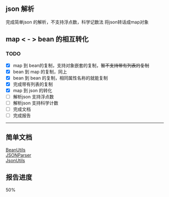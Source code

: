 ## json 解析 
完成简单json 的解析，不支持浮点数，科学记数法
将json转话成map对象

## map < - > bean 的相互转化

### TODO   
 - [x] map 到 bean的复制，支持对象嵌套的复制，<del>暂不支持带有列表的复制 </del> 
 - [x] bean 到 map 的复制，同上  
 - [x] bean 到 bean 的复制，相同属性名称的就能复制  
 - [x] 完成带有列表的复制   
 - [x] map 到 json 的转化  
 - [ ] 解析json 支持浮点数
 - [ ] 解析json 支持科学计数
 - [ ] 完成文档
 - [ ] 完成报告
 
---
## 简单文档
[BeanUtils](doc/BeanUtils.md)  
[JSONParser](doc/JSONParser.md)  
[JsonUtils](doc/JsonUtils.md)  

## 报告进度

50%

 

